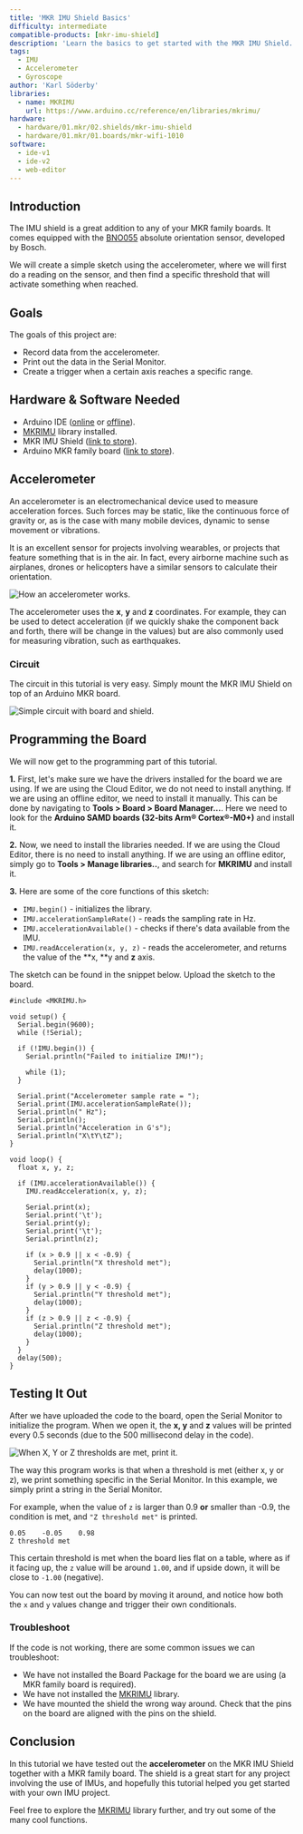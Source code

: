 ```yaml
---
title: 'MKR IMU Shield Basics'
difficulty: intermediate
compatible-products: [mkr-imu-shield]
description: 'Learn the basics to get started with the MKR IMU Shield.'
tags: 
  - IMU
  - Accelerometer
  - Gyroscope
author: 'Karl Söderby'
libraries: 
  - name: MKRIMU
    url: https://www.arduino.cc/reference/en/libraries/mkrimu/
hardware:
  - hardware/01.mkr/02.shields/mkr-imu-shield
  - hardware/01.mkr/01.boards/mkr-wifi-1010
software:
  - ide-v1
  - ide-v2
  - web-editor
---
```


## Introduction 

The IMU shield is a great addition to any of your MKR family boards. It comes equipped with the [BNO055](https://www.bosch-sensortec.com/products/smart-sensors/bno055.html) absolute orientation sensor, developed by Bosch.

We will create a simple sketch using the accelerometer, where we will first do a reading on the sensor, and then find a specific threshold that will activate something when reached. 

## Goals

The goals of this project are:

- Record data from the accelerometer.
- Print out the data in the Serial Monitor.
- Create a trigger when a certain axis reaches a specific range.

## Hardware & Software Needed

- Arduino IDE ([online](https://create.arduino.cc/) or [offline](https://www.arduino.cc/en/main/software)).
- [MKRIMU](https://www.arduino.cc/reference/en/libraries/mkrimu/) library installed.
- MKR IMU Shield ([link to store](https://store.arduino.cc/arduino-mkr-imu-shield)).
- Arduino MKR family board ([link to store](https://store.arduino.cc/arduino-genuino/arduino-genuino-mkr-family)).

## Accelerometer

An accelerometer is an electromechanical device used to measure acceleration forces. Such forces may be static, like the continuous force of gravity or, as is the case with many mobile devices, dynamic to sense movement or vibrations.

It is an excellent sensor for projects involving wearables, or projects that feature something that is in the air. In fact, every airborne machine such as airplanes, drones or helicopters have a similar sensors to calculate their orientation.


![How an accelerometer works.](assets/MKR*IMU*T1_IMG01.png)

The accelerometer uses the **x**, **y** and **z** coordinates. For example, they can be used to detect acceleration (if we quickly shake the component back and forth, there will be change in the values) but are also commonly used for measuring vibration, such as earthquakes.

### Circuit

The circuit in this tutorial is very easy. Simply mount the MKR IMU Shield on top of an Arduino MKR board. 

![Simple circuit with board and shield.](assets/MKR*IMU*T1_IMG02.png)

## Programming the Board

We will now get to the programming part of this tutorial. 

**1.** First, let's make sure we have the drivers installed for the board we are using. If we are using the Cloud Editor, we do not need to install anything. If we are using an offline editor, we need to install it manually. This can be done by navigating to **Tools > Board > Board Manager...**. Here we need to look for the **Arduino SAMD boards (32-bits Arm® Cortex®-M0+)** and install it. 

**2.** Now, we need to install the libraries needed. If we are using the Cloud Editor, there is no need to install anything. If we are using an offline editor, simply go to **Tools > Manage libraries..**, and search for **MKRIMU** and install it.

**3.** Here are some of the core functions of this sketch:

- `IMU.begin()` - initializes the library.
- `IMU.accelerationSampleRate()` - reads the sampling rate in Hz.
- `IMU.accelerationAvailable()` - checks if there's data available from the IMU.
- `IMU.readAcceleration(x, y, z)` - reads the accelerometer, and returns the value of the **x, **y and **z** axis.

The sketch can be found in the snippet below. Upload the sketch to the board.

```arduino
#include <MKRIMU.h>

void setup() {
  Serial.begin(9600);
  while (!Serial);

  if (!IMU.begin()) {
    Serial.println("Failed to initialize IMU!");

    while (1);
  }

  Serial.print("Accelerometer sample rate = ");
  Serial.print(IMU.accelerationSampleRate());
  Serial.println(" Hz");
  Serial.println();
  Serial.println("Acceleration in G's");
  Serial.println("X\tY\tZ");
}

void loop() {
  float x, y, z;

  if (IMU.accelerationAvailable()) {
    IMU.readAcceleration(x, y, z);

    Serial.print(x);
    Serial.print('\t');
    Serial.print(y);
    Serial.print('\t');
    Serial.println(z);

    if (x > 0.9 || x < -0.9) {
      Serial.println("X threshold met");
      delay(1000);
    }
    if (y > 0.9 || y < -0.9) {
      Serial.println("Y threshold met");
      delay(1000);
    }
    if (z > 0.9 || z < -0.9) {
      Serial.println("Z threshold met");
      delay(1000);
    }
  }
  delay(500);
}
```

## Testing It Out

After we have uploaded the code to the board, open the Serial Monitor to initialize the program. When we open it, the **x, y** and **z** values will be printed every 0.5 seconds (due to the 500 millisecond delay in the code).

![When X, Y or Z thresholds are met, print it.](assets/MKR*IMU*T1_IMG03.png)

The way this program works is that when a threshold is met (either x, y or z), we print something specific in the Serial Monitor. In this example, we simply print a string in the Serial Monitor. 

For example, when the value of `z` is larger than 0.9 **or** smaller than -0.9, the condition is met, and `"Z threshold met"` is printed.

```
0.05	-0.05	 0.98
Z threshold met
```

This certain threshold is met when the board lies flat on a table, where as if it facing up, the `z` value will be around `1.00`, and if upside down, it will be close to `-1.00` (negative). 

You can now test out the board by moving it around, and notice how both the `x` and `y` values change and trigger their own conditionals. 

### Troubleshoot

If the code is not working, there are some common issues we can troubleshoot:

- We have not installed the Board Package for the board we are using (a MKR family board is required).
- We have not installed the [MKRIMU](https://www.arduino.cc/reference/en/libraries/mkrimu/) library.
- We have mounted the shield the wrong way around. Check that the pins on the board are aligned with the pins on the shield.

## Conclusion

In this tutorial we have tested out the **accelerometer** on the MKR IMU Shield together with a MKR family board. The shield is a great start for any project involving the use of IMUs, and hopefully this tutorial helped you get started with your own IMU project. 

Feel free to explore the [MKRIMU](https://www.arduino.cc/reference/en/libraries/mkrimu/) library further, and try out some of the many cool functions.

